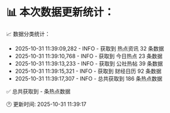 📊 本次数据更新统计：
==========================

📈 数据分类统计：
- 2025-10-31 11:39:09,282 - INFO - 获取到 热点资讯 32 条数据
- 2025-10-31 11:39:10,768 - INFO - 获取到 今日热点 23 条数据
- 2025-10-31 11:39:13,233 - INFO - 获取到 公社热帖 39 条数据
- 2025-10-31 11:39:15,321 - INFO - 获取到 财经日历 92 条数据
- 2025-10-31 11:39:17,307 - INFO - 总共获取到 186 条热点数据

✅ 总共获取到 - 条热点数据

🕐 更新时间: 2025-10-31 11:39:17
